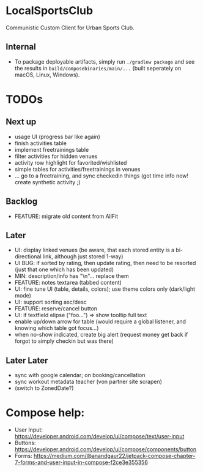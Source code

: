 # LocalSportsClub

Communistic Custom Client for Urban Sports Club.

## Internal

* To package deployable artifacts, simply run `./gradlew package` and see the results
  in `build/composebinaries/main/...` (built seperately on macOS, Linux, Windows).

# TODOs

## Next up

* usage UI (progress bar like again)
* finish activities table
* implement freetrainings table
* filter activities for hidden venues
* activity row highlight for favorited/wishlisted
* simple tables for activities/freetrainings in venues
* ... go to a freetraining, and sync checkedin things (got time info now! create synthetic activity ;)

## Backlog

* FEATURE: migrate old content from AllFit

## Later

* UI: display linked venues (be aware, that each stored entity is a bi-directional link, although just stored 1-way)
* UI BUG: if sorted by rating, then update rating, then need to be resorted (just that one which has been updated)
* MIN: description/info has "\n"... replace them
* FEATURE: notes textarea (tabbed content)
* UI: fine tune UI (table, details, colors); use theme colors only (dark/light mode)
* UI: support sorting asc/desc
* FEATURE: reserve/cancel button
* UI: if textfield elipse ("foo...") => show tooltip full text
* enable up/down arrow for table (would require a global listener, and knowing which table got focus...)
* when no-show indicated, create big alert (request money get back if forgot to simply checkin but was there)

## Later Later

* sync with google calendar; on booking/cancellation
* sync workout metadata teacher (von partner site scrapen)
* (switch to ZonedDate?)

# Compose help:

* User Input: https://developer.android.com/develop/ui/compose/text/user-input
* Buttons: https://developer.android.com/develop/ui/compose/components/button
* Forms: https://medium.com/@anandgaur22/jetpack-compose-chapter-7-forms-and-user-input-in-compose-f2ce3e355356
